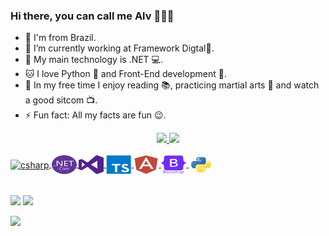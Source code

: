 ### Hi there, you can call me Alv 🦸‍♂️👋

- 📌 I'm from Brazil.
- 🔭 I’m currently working at Framework Digtal:purple_heart:. 
- 🌱 My main technology is .NET :computer:.
- 🐱‍ I love Python :snake: and Front-End development :art:.
- 💁 In my free time I enjoy reading :books:, practicing martial arts :facepunch: and watch a good sitcom :tv:. 
- ⚡ Fun fact: All my facts are fun 😉.


<div align="center">
  <a href="https://github.com/dralv">
  <img height="180em" src="https://github-readme-stats.vercel.app/api?username=dralv&show_icons=true&theme=tokyonight&include_all_commits=true&count_private=true"/>
  <img height="180em" src="https://github-readme-stats.vercel.app/api/top-langs/?username=dralv&layout=compact&langs_count=7&theme=tokyonight"/>
</div>
  
  <div style="display: inline_block"><br>
  <img align="center" alt="csharp" height="30" width="40" src="https://raw.githubusercontent.com/jmnote/z-icons/master/svg/csharp.svg">
    <img align="center" alt="dotnet" height="30" width="40" src="https://raw.githubusercontent.com/devicons/devicon/1119b9f84c0290e0f0b38982099a2bd027a48bf1/icons/dotnetcore/dotnetcore-original.svg">
    <img align="center" alt="vs" height="30" width="40" src="https://raw.githubusercontent.com/devicons/devicon/1119b9f84c0290e0f0b38982099a2bd027a48bf1/icons/visualstudio/visualstudio-plain.svg">
  <img align="center" alt="Ts" height="30" width="40" src="https://raw.githubusercontent.com/devicons/devicon/master/icons/typescript/typescript-plain.svg">
  <img align="center" alt="Angular" height="30" width="40" src="https://raw.githubusercontent.com/devicons/devicon/1119b9f84c0290e0f0b38982099a2bd027a48bf1/icons/angularjs/angularjs-plain.svg">
  <img align="center" alt="Bootstrap" height="30" width="40" src="https://raw.githubusercontent.com/devicons/devicon/1119b9f84c0290e0f0b38982099a2bd027a48bf1/icons/bootstrap/bootstrap-plain-wordmark.svg">
  <img align="center" alt="Python" height="30" width="40" src="https://raw.githubusercontent.com/devicons/devicon/master/icons/python/python-original.svg">
</div>
  <br>
  <br>
  <div>
   <a href="https://www.linkedin.com/in/%C3%A1lvaro-araujo-10499b215/" target="_blank"><img src="https://img.shields.io/badge/-LinkedIn-%230077B5?style=for-the-badge&logo=linkedin&logoColor=white" target="_blank"></a>
  <a href="https://instagram.com/alvaraujo_" target="_blank"><img src="https://img.shields.io/badge/-Instagram-%23E4405F?style=for-the-badge&logo=instagram&logoColor=white" target="_blank"></a>

  <a href = "mailto:alvarotaraujo@gmail.com"><img src="https://img.shields.io/badge/-Gmail-%23333?style=for-the-badge&logo=gmail&logoColor=white" target="_blank"></a>
    
    
  
  </div>
